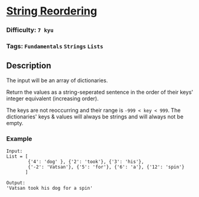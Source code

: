 # [String Reordering](https://www.codewars.com/kata/5b047875de4c7f9af800011b)

### Difficulty: `7 kyu`

### Tags: `Fundamentals` `Strings` `Lists`

## Description

The input will be an array of dictionaries.

Return the values as a string-seperated sentence in the order of their keys' integer equivalent (increasing order).

The keys are not reoccurring and their range is `-999 < key < 999`. The dictionaries' keys & values will always be strings and will always not be empty.

### Example

```
Input:
List = [
        {'4': 'dog' }, {'2': 'took'}, {'3': 'his'},
        {'-2': 'Vatsan'}, {'5': 'for'}, {'6': 'a'}, {'12': 'spin'}
       ]

Output:
'Vatsan took his dog for a spin'
```
